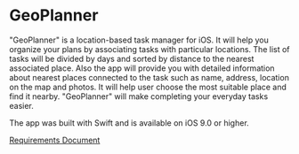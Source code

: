 # GeoPlanner
"GeoPlanner" is a location-based task manager for iOS. It will help you organize your plans by associating tasks with particular locations. The list of tasks will be divided by days and sorted by distance to the nearest associated place. Also the app will provide you with detailed information about nearest places connected to the task such as name, address, location on the map and photos. It will help user choose the most suitable place and find it nearby. "GeoPlanner" will make completing your everyday tasks easier.

The app was built with Swift and is available on iOS 9.0 or higher.

[Requirements Document](https://github.com/polinadulko/GeoPlanner/blob/master/Documents/Requirements.md)
